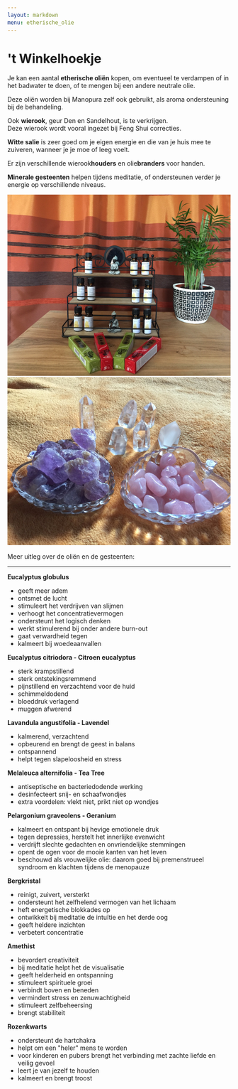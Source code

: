 ```yaml
---
layout: markdown
menu: etherische_olie
---
```

# 't Winkelhoekje

Je kan een aantal **etherische oliën** kopen, om eventueel te verdampen of in het badwater te doen, of te mengen bij een andere neutrale olie.

Deze oliën worden bij Manopura zelf ook gebruikt, als aroma ondersteuning bij de behandeling.

Ook **wierook**, geur Den en Sandelhout, is te verkrijgen.   
Deze wierook wordt vooral ingezet bij Feng Shui correcties.

**Witte salie** is zeer goed om je eigen energie en die van je huis mee te zuiveren, wanneer je je moe of leeg voelt.

Er zijn verschillende wierook**houders** en olie**branders** voor handen.

**Minerale gesteenten** helpen tijdens meditatie, of ondersteunen verder je energie op verschillende niveaus.


![etherische_olie](images/kleinolierekje.png)  
![tWinkelhoekje](images/kristallenklein.JPG)


Meer uitleg over de oliën en de gesteenten:

---
**Eucalyptus globulus**  
+ geeft meer adem 
+ ontsmet de lucht
+ stimuleert het verdrijven van slijmen 
+ verhoogt het concentratievermogen 
+ ondersteunt het logisch denken
+ werkt stimulerend bij onder andere burn-out 
+ gaat verwardheid tegen 
+ kalmeert bij woedeaanvallen  

**Eucalyptus citriodora - Citroen eucalyptus**  
+ sterk krampstillend
+ sterk ontstekingsremmend 
+ pijnstillend en verzachtend voor de huid 
+ schimmeldodend
+ bloeddruk verlagend
+ muggen afwerend  

**Lavandula angustifolia - Lavendel**  
+ kalmerend, verzachtend 
+ opbeurend en brengt de geest in balans
+ ontspannend
+ helpt tegen slapeloosheid en stress  

**Melaleuca alternifolia - Tea Tree**  
+ antiseptische en bacteriedodende werking 
+ desinfecteert snij- en schaafwondjes
+ extra voordelen: vlekt niet, prikt niet op wondjes  

**Pelargonium graveolens - Geranium**  
+ kalmeert en ontspant bij hevige emotionele druk
+ tegen depressies, herstelt het innerlijke evenwicht
+ verdrijft slechte gedachten en onvriendelijke stemmingen
+ opent de ogen voor de mooie kanten van het leven
+ beschouwd als vrouwelijke olie: daarom goed bij premenstrueel syndroom en klachten tijdens de menopauze


**Bergkristal**
+ reinigt, zuivert, versterkt
+ ondersteunt het zelfhelend vermogen van het lichaam
+ heft energetische blokkades op
+ ontwikkelt bij meditatie de intuïtie en het derde oog
+ geeft heldere inzichten
+ verbetert concentratie


**Amethist**
+ bevordert creativiteit
+ bij meditatie helpt het de visualisatie
+ geeft helderheid en ontspanning
+ stimuleert spirituele groei
+ verbindt boven en beneden
+ vermindert stress en zenuwachtigheid
+ stimuleert zelfbeheersing
+ brengt stabiliteit


**Rozenkwarts**
+ ondersteunt de hartchakra
+ helpt om een "heler" mens te worden
+ voor kinderen en pubers brengt het verbinding met zachte liefde en veilig gevoel
+ leert je van jezelf te houden
+ kalmeert en brengt troost



